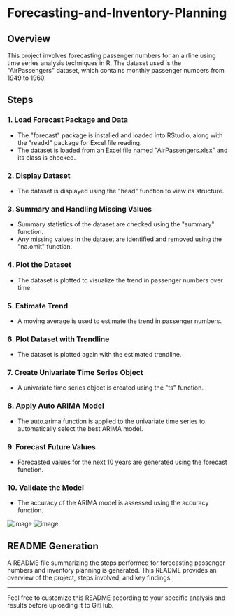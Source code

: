 # Forecasting-and-Inventory-Planning


## Overview
This project involves forecasting passenger numbers for an airline using time series analysis techniques in R. The dataset used is the "AirPassengers" dataset, which contains monthly passenger numbers from 1949 to 1960.

## Steps

### 1. Load Forecast Package and Data
- The "forecast" package is installed and loaded into RStudio, along with the "readxl" package for Excel file reading.
- The dataset is loaded from an Excel file named "AirPassengers.xlsx" and its class is checked.

### 2. Display Dataset
- The dataset is displayed using the "head" function to view its structure.

### 3. Summary and Handling Missing Values
- Summary statistics of the dataset are checked using the "summary" function.
- Any missing values in the dataset are identified and removed using the "na.omit" function.

### 4. Plot the Dataset
- The dataset is plotted to visualize the trend in passenger numbers over time.

### 5. Estimate Trend
- A moving average is used to estimate the trend in passenger numbers.

### 6. Plot Dataset with Trendline
- The dataset is plotted again with the estimated trendline.

### 7. Create Univariate Time Series Object
- A univariate time series object is created using the "ts" function.

### 8. Apply Auto ARIMA Model
- The auto.arima function is applied to the univariate time series to automatically select the best ARIMA model.

### 9. Forecast Future Values
- Forecasted values for the next 10 years are generated using the forecast function.

### 10. Validate the Model
- The accuracy of the ARIMA model is assessed using the accuracy function.

![image](https://github.com/Pravallika0/Forecasting-and-Inventory-Planning/assets/117079437/a6a94db8-058d-48e7-bd30-6fed1799f43f)
![image](https://github.com/Pravallika0/Forecasting-and-Inventory-Planning/assets/117079437/6890f083-45bd-4733-9a95-5de1b1228198)


## README Generation
A README file summarizing the steps performed for forecasting passenger numbers and inventory planning is generated. This README provides an overview of the project, steps involved, and key findings.

---

Feel free to customize this README according to your specific analysis and results before uploading it to GitHub.
